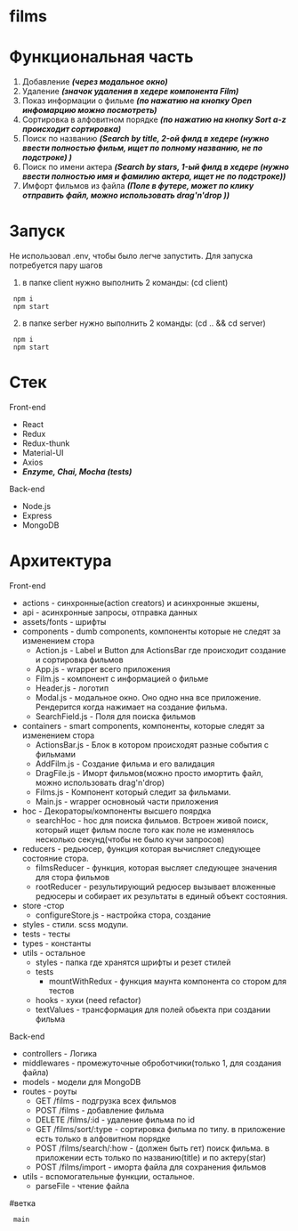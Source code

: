 # films

# Функциональная часть
1. Добавление ***(через модальное окно)***
2. Удаление ***(значок удаления в хедере компонента Film)***
3. Показ информации о фильме  ***(по нажатию на кнопку Open инфомарцию можно посмотреть)***
4. Сортировка в алфовитном порядке ***(по нажатию на кнопку Sort a-z происходит сортировка)***
5. Поиск по названию ***(Search by title, 2-ой филд в хедере (нужно ввести полностью фильм, ищет по полному названию, не по подстроке) )***
6. Поиск по имени актера ***(Search by stars, 1-ый филд в хедере (нужно ввести полностью имя и фамилию актера, ищет не по подстроке))***
7. Имфорт фильмов из файла ***(Поле в футере, может по клику отправить файл, можно использовать drag'n'drop ))***

# Запуск
Не использовал .env, чтобы было легче запустить. Для запуска потребуется пару шагов
1) в папке client нужно выполнить 2 команды: (cd client)

```
 npm i
 npm start
```

2) в папке serber нужно выполнить 2 команды: (cd .. && cd server)

```
 npm i
 npm start
```
# Стек
Front-end

* React
* Redux
* Redux-thunk
* Material-UI
* Axios
* ***Enzyme, Chai, Mocha (tests)***

Back-end
* Node.js
* Express
* MongoDB

# Архитектура

Front-end

* actions - синхронные(action creators) и асинхронные экшены, 
* api - асинхронные запросы, отправка данных
* assets/fonts - шрифты
* components - dumb components, компоненты которые не следят за изменением стора
    * Action.js - Label и Button для ActionsBar где происходит создание и сортировка фильмов
    * App.js - wrapper всего приложения
    * Film.js - компонент с информацией о фильме
    * Header.js - логотип
    * Modal.js - модальное окно. Оно одно нна все приложение. Рендерится когда нажимает на создание фильма.
    * SearchField.js - Поля для поиска фильмов
* containers - smart components, компоненты, которые следят за изменением стора
    * ActionsBar.js - Блок в котором происходят разные события с фильмами
    * AddFilm.js - Создание фильма и его валидация
    * DragFile.js - Иморт фильмов(можно просто имортить файл, можно использовать drag'n'drop)
    * Films.js - Компонент который следит за фильмами.
    * Main.js - wrapper основноый части приложения
* hoc - Декораторы/компоненты высшего поярдка 
    * searchHoc - hoc для поиска фильмов. Встроен живой поиск, который ищет фильм после того как поле не изменялось несколько секунд(чтобы не было кучи запросов)    
* reducers - редьюсер, функция которая вычисляет следующее состояние стора.
    * filmsReducer - функция, которая высляет следующее значения для стора фильмов
    * rootReducer - результирующий редюсер вызывает вложенные редюсеры и собирает их результаты в единый объект состояния.    
* store -стор
    * сonfigureStore.js - настройка стора, создание
* styles - стили. scss модули.
* tests - тесты
* types - константы
* utils - остальное
    * styles - папка где хранятся шрифты и резет стилей
    * tests 
       * mountWithRedux - функция маунта компонента со стором для тестов 
    * hooks - хуки (need refactor) 
    * textValues - трансформация для полей обьекта при создании фильма

Back-end
* controllers - Логика
* middlewares - промежуточные оброботчики(только 1, для создания файла)
* models - модели для MongoDB
* routes - роуты
    * GET /films - подгрузка всех фильмов
    * POST /films - добавление фильма
    * DELETE /films/:id - удаление фильма по id
    * GET /films/sort/:type - сортировка фильма по типу. в приложение есть только в алфовитном порядке
    * POST /films/search/:how - (должен быть гет) поиск фильма. в приложении есть только по названию(title) и по актеру(star) 
    * POST /films/import - иморта файла для сохранения фильмов
* utils - вспомогательные функции, остальное. 
    * parseFile - чтение файла

#ветка

```
 main
```